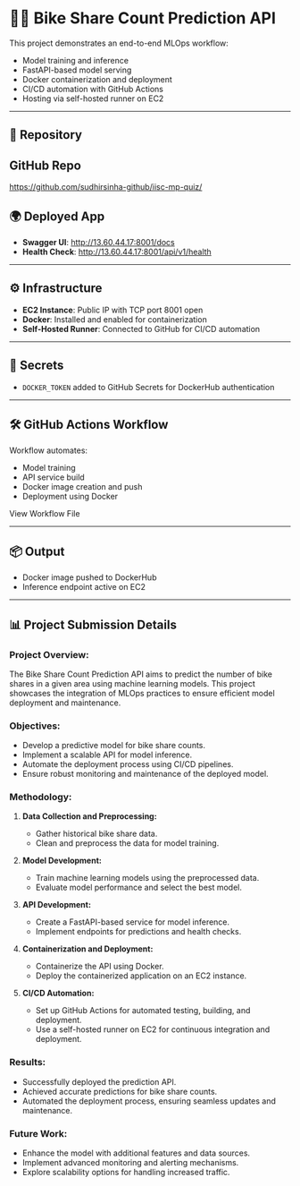 # 🚴‍♀️ Bike Share Count Prediction API

This project demonstrates an end-to-end MLOps workflow:
- Model training and inference
- FastAPI-based model serving
- Docker containerization and deployment
- CI/CD automation with GitHub Actions
- Hosting via self-hosted runner on EC2

---

## 🔗 Repository

GitHub Repo
---
https://github.com/sudhirsinha-github/iisc-mp-quiz/


## 🌍 Deployed App

- **Swagger UI**: http://13.60.44.17:8001/docs  
- **Health Check**: http://13.60.44.17:8001/api/v1/health

---

## ⚙️ Infrastructure

- **EC2 Instance**: Public IP with TCP port 8001 open
- **Docker**: Installed and enabled for containerization
- **Self-Hosted Runner**: Connected to GitHub for CI/CD automation

---

## 🔐 Secrets

- `DOCKER_TOKEN` added to GitHub Secrets for DockerHub authentication

---

## 🛠 GitHub Actions Workflow

Workflow automates:
- Model training
- API service build
- Docker image creation and push
- Deployment using Docker

View Workflow File

---

## 📦 Output

- Docker image pushed to DockerHub
- Inference endpoint active on EC2

---

## 📊 Project Submission Details

### **Project Overview:**
The Bike Share Count Prediction API aims to predict the number of bike shares in a given area using machine learning models. This project showcases the integration of MLOps practices to ensure efficient model deployment and maintenance.

### **Objectives:**
- Develop a predictive model for bike share counts.
- Implement a scalable API for model inference.
- Automate the deployment process using CI/CD pipelines.
- Ensure robust monitoring and maintenance of the deployed model.

### **Methodology:**
1. **Data Collection and Preprocessing:**
   - Gather historical bike share data.
   - Clean and preprocess the data for model training.

2. **Model Development:**
   - Train machine learning models using the preprocessed data.
   - Evaluate model performance and select the best model.

3. **API Development:**
   - Create a FastAPI-based service for model inference.
   - Implement endpoints for predictions and health checks.

4. **Containerization and Deployment:**
   - Containerize the API using Docker.
   - Deploy the containerized application on an EC2 instance.

5. **CI/CD Automation:**
   - Set up GitHub Actions for automated testing, building, and deployment.
   - Use a self-hosted runner on EC2 for continuous integration and deployment.

### **Results:**
- Successfully deployed the prediction API.
- Achieved accurate predictions for bike share counts.
- Automated the deployment process, ensuring seamless updates and maintenance.

### **Future Work:**
- Enhance the model with additional features and data sources.
- Implement advanced monitoring and alerting mechanisms.
- Explore scalability options for handling increased traffic.
